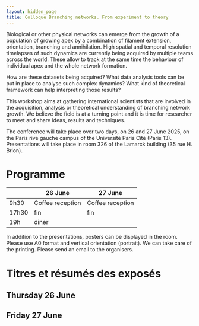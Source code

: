 ```yaml
---
layout: hidden_page
title: Colloque Branching networks. From experiment to theory
---
```


 Biological or other physical networks can emerge from the growth of a population of growing apex by a combination of filament extension, orientation, branching and annihilation. High spatial and temporal resolution timelapses of such dynamics are currently being acquired by multiple teams across the world. These allow to track at the same time the behaviour of individual apex and the whole network formation.
 
How are these datasets being acquired? What data analysis tools can be put in place to analyse such complex dynamics? What kind of theoretical framework can help interpreting those results?

This  workshop aims at gathering international scientists that are involved in the acquisition, analysis or theoretical understanding of branching network growth. We believe the field is at a turning point and it is time for researcher to meet and share ideas, results and techniques.  

The conference will take place over two days, on 26 and 27 June 2025, on the Paris rive gauche campus of the Université Paris Cité (Paris 13). Presentations will take place in room 326 of the Lamarck building (35 rue H. Brion).

# Programme

|       | 26 June            | 27 June              |
|-------|-------------------|-----------------------|
| 9h30  | Coffee reception  | Coffee reception      |
| 17h30 | fin               | fin                   |
| 19h   | diner             |                       |

In addition to the presentations, posters can be displayed in the room. Please use A0 format and vertical orientation (portrait). We can take care of the printing. Please send an email to the organisers.
# Titres et résumés des exposés
## Thursday 26 June 
## Friday 27 June
